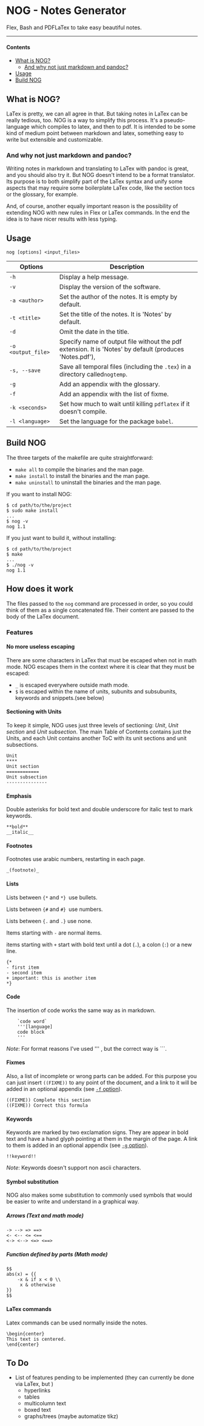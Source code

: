 # NOG - Notes Generator
Flex, Bash and PDFLaTex to take easy beautiful notes.
***
#### Contents

- [What is NOG?](#what-is-nog?)
  - [And why not just markdown and pandoc?](#and-why-not-just-markdown-and-pandoc?)
- [Usage](#usage)
- [Build NOG](#build-nog)

## What is NOG?

LaTex is pretty, we can all agree in that. But taking notes in LaTex can be really tedious, too. NOG is a way to simplify this process. It's a pseudo-language which compiles to latex, and then to pdf. It is intended to be some kind of medium point between markdown and latex, something easy to write but extensible and customizable.

### And why not just markdown and pandoc?

Writing notes in markdown and translating to LaTex with pandoc is great, and you should also try it. But NOG doesn't intend to be a format translator. Its purpose is to both simplify part of the LaTex syntax and unify some aspects that may require some boilerplate LaTex code, like the section tocs or the glossary, for example.

And, of course, another equally important reason is the possibility of extending NOG with new rules in Flex or LaTex commands. In the end the idea is to have nicer results with less typing.

## Usage

`nog [options] <input_files>`

 Options | Description 
---|---
`-h`| Display a help message. 
`-v`| Display the version of the software. 
`-a <author>`| Set the author of the notes. It is empty by default. 
`-t <title>`| Set the title of the notes. It is 'Notes' by default. 
`-d `| Omit the date in the title. 
`-o <output_file>`| Specify name of output file without the pdf extension. It is 'Notes' by default (produces 'Notes.pdf'), 
`-s, --save`| Save all temporal files (including the `.tex`) in a directory called`nogtemp`. 
`-g`| Add an appendix with the glossary. 
`-f`| Add an appendix with the list of fixme. 
`-k <seconds>`| Set how much to wait until killing `pdflatex` if it doesn't compile. 
`-l <language>`| Set the language for the package `babel`. 

## Build NOG

The three targets of the makefile are quite straightforward: 

- `make all` to compile the binaries and the man page.
- `make install` to install the binaries and the man page.
- `make uninstall`  to uninstall the binaries and the man page.

If you want to install NOG:

```
$ cd path/to/the/project
$ sudo make install
...
$ nog -v
nog 1.1
```

If you just want to build it, without installing:

```
$ cd path/to/the/project
$ make
...
$ ./nog -v
nog 1.1
```

## How does it work

The files passed to the `nog` command are processed in order, so you could think of them as a single concatenated file. Their content are passed to the body of the LaTex document.

### Features

#### No more useless escaping

There are some characters in LaTex that must be escaped when not in math mode. NOG escapes them in the context where it is clear that they must be escaped:
- `_` is escaped everywhere outside math mode.
- `$` is escaped within the name of units, subunits and subsubunits, keywords and snippets.(see below)
#### Sectioning with Units

To keep it simple, NOG uses just three levels of sectioning: _Unit_, _Unit section_ and _Unit subsection_. The main Table of Contents contains just the Units, and each Unit contains another ToC with its unit sections and unit subsections.

```
Unit
****
Unit section
============
Unit subsection
---------------
```
#### Emphasis

Double asterisks for bold text and double underscore for italic test to mark keywords.

```
**bold**
__italic__
```
#### Footnotes

Footnotes use arabic numbers, restarting in each page.

```
_(footnote)_
```
#### Lists

Lists between `{*` and `*} `use bullets.

Lists between `{#` and `#} `use numbers.

Lists between `{.` and `.}` use none.

Items starting with `-` are normal items.

items starting with `+` start with bold text until a dot (`.`), a colon (`:`) or a new line.

```
{*
- first item
- second item
+ important: this is another item
*}
```



#### Code
The insertion of code works the same way as in markdown.
```
	`code word`
    '''[language]
    code block
    '''
```
_Note_: For format reasons I've used  ''' , but the correct way is \`\`\`.

#### Fixmes

Also, a list of incomplete or wrong parts can be added. For this purpose you can just insert `((FIXME))` to any point of the document, and a link to it will be added in an optional appendix (see [`-f` option](#usage)).

```
((FIXME)) Complete this section
((FIXME)) Correct this formula
```

#### Keywords

Keywords are marked by two exclamation signs. They are  appear in bold text and have a hand glyph pointing at them in the margin of the page. A link to them is added in an optional appendix (see [`-g` option](#usage)).

```
!!keyword!!
```

_Note_: Keywords doesn't support non ascii characters.

#### Symbol substitution

NOG also makes some substitution to commonly used symbols that would be easier to write and understand in a graphical way.

##### Arrows (Text and math mode)
```
-> --> => ==>
<- <-- <= <==
<-> <--> <=> <==>
```
##### Function defined by parts (Math mode)

```
$$
abs(x) = {{
	-x & if x < 0 \\
	 x & otherwise
}}
$$
```
#### LaTex commands

Latex commands can be used normally inside the notes.

```
\begin{center}
This text is centered.
\end{center}
```



## To Do

- List of features pending to be implemented (they can currently be done via LaTex, but )
    - hyperlinks
    - tables
    - multicolumn text
    - boxed text
    - graphs/trees (maybe automatize tikz)


```

```